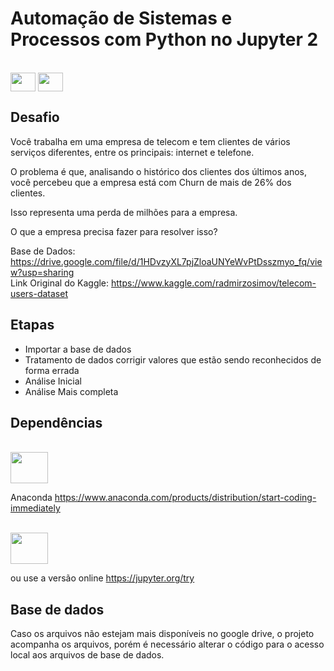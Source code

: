 # Automação de Sistemas e Processos com Python no Jupyter 2

<div style="display: online_block"><br>
	<img align= "center" height="30" width="40" src="https://cdn.jsdelivr.net/gh/devicons/devicon/icons/python/python-original.svg">
	<img align= "center" height="30" width="40" src="https://cdn.jsdelivr.net/gh/devicons/devicon/icons/jupyter/jupyter-original-wordmark.svg">	
</div>

## Desafio
Você trabalha em uma empresa de telecom e tem clientes de vários serviços diferentes, entre os principais: internet e telefone.

O problema é que, analisando o histórico dos clientes dos últimos anos, você percebeu que a empresa está com Churn de mais de 26% dos clientes.

Isso representa uma perda de milhões para a empresa.

O que a empresa precisa fazer para resolver isso?

Base de Dados: https://drive.google.com/file/d/1HDvzyXL7pjZloaUNYeWvPtDsszmyo_fq/view?usp=sharing <br>
Link Original do Kaggle: https://www.kaggle.com/radmirzosimov/telecom-users-dataset


<h2>Etapas</h2>

- Importar a base de dados
- Tratamento de dados corrigir valores que estão sendo reconhecidos de forma errada
- Análise Inicial
- Análise Mais completa


<h2>Dependências</h2>
<div style="display: online_block"><br>
	<img align= "center" height="50" width="60" src="https://cdn.jsdelivr.net/gh/devicons/devicon/icons/anaconda/anaconda-original-wordmark.svg">	
</div>
	
Anaconda 
https://www.anaconda.com/products/distribution/start-coding-immediately

<div style="display: online_block"><br>
	<img align= "center" height="50" width="60" src="https://miro.medium.com/max/640/1*CMvcTaLSAD5A-WHCtnIFwA.png">	
</div>

ou use a versão online https://jupyter.org/try

<h2>Base de dados</h2>

Caso os arquivos não estejam mais disponíveis no google drive, o projeto acompanha os arquivos, porém é necessário alterar o código para o acesso local aos arquivos de base de dados.
